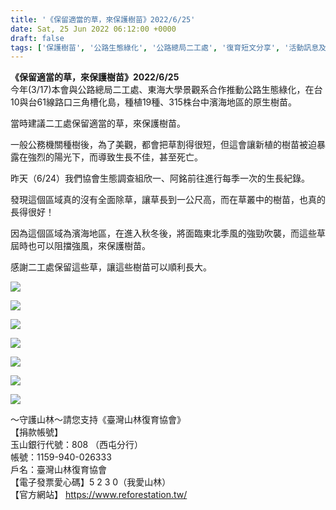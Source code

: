 ```yaml
---
title: '《保留適當的草，來保護樹苗》2022/6/25'
date: Sat, 25 Jun 2022 06:12:00 +0000
draft: false
tags: ['保護樹苗', '公路生態綠化', '公路總局二工處', '復育短文分享', '活動訊息及短文']
---
```


**《保留適當的草，來保護樹苗》2022/6/25**  
今年(3/17)本會與公路總局二工處、東海大學景觀系合作推動公路生態綠化，在台10與台61線路口三角槽化島，種植19種、315株台中濱海地區的原生樹苗。

當時建議二工處保留適當的草，來保護樹苗。

一般公務機關種樹後，為了美觀，都會把草割得很短，但這會讓新植的樹苗被迫暴露在強烈的陽光下，而導致生長不佳，甚至死亡。

昨天（6/24）我們協會生態調查組欣一、阿銘前往進行每季一次的生長紀錄。

發現這個區域真的沒有全面除草，讓草長到一公尺高，而在草叢中的樹苗，也真的長得很好！

因為這個區域為濱海地區，在進入秋冬後，將面臨東北季風的強勁吹襲，而這些草屆時也可以阻擋強風，來保護樹苗。

感謝二工處保留這些草，讓這些樹苗可以順利長大。

![](https://www.reforestation.tw/wp-content/uploads/2022/07/timeline_20220625_133145.jpg)

![](https://www.reforestation.tw/wp-content/uploads/2022/07/timeline_20220625_133146.jpg)

![](https://www.reforestation.tw/wp-content/uploads/2022/07/timeline_20220625_133141.jpg)

![](https://www.reforestation.tw/wp-content/uploads/2022/07/timeline_20220625_133143.jpg)

![](https://www.reforestation.tw/wp-content/uploads/2022/07/timeline_20220625_133147.jpg)

![](https://www.reforestation.tw/wp-content/uploads/2022/07/timeline_20220625_133138.jpg)

![](https://www.reforestation.tw/wp-content/uploads/2022/07/timeline_20220625_133142.jpg)

～守護山林～請您支持《臺灣山林復育協會》  
【捐款帳號】  
玉山銀行代號：808 （西屯分行）  
帳號：1159-940-026333  
戶名：臺灣山林復育協會  
【電子發票愛心碼】5 2 3 0（我愛山林）  
【官方網站】 https://www.reforestation.tw/